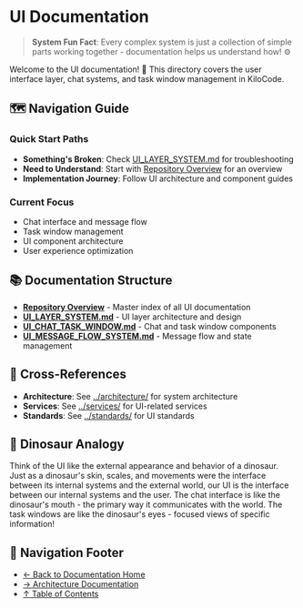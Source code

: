 # UI Documentation

> **System Fun Fact**: Every complex system is just a collection of simple parts working together - documentation helps us understand how! ⚙️

Welcome to the UI documentation! 🎨 This directory covers the user interface layer, chat systems,
and task window management in KiloCode.

## 🗺️ Navigation Guide

### Quick Start Paths

- **Something's Broken**: Check [UI_LAYER_SYSTEM.md](UI_LAYER_SYSTEM.md) for troubleshooting
- **Need to Understand**: Start with [Repository Overview](README.md) for an overview
- **Implementation Journey**: Follow UI architecture and component guides

### Current Focus

- Chat interface and message flow
- Task window management
- UI component architecture
- User experience optimization

## 📚 Documentation Structure

- **[Repository Overview](README.md)** - Master index of all UI documentation
- **[UI_LAYER_SYSTEM.md](UI_LAYER_SYSTEM.md)** - UI layer architecture and design
- **[UI_CHAT_TASK_WINDOW.md](UI_CHAT_TASK_WINDOW.md)** - Chat and task window components
- **[UI_MESSAGE_FLOW_SYSTEM.md](UI_MESSAGE_FLOW_SYSTEM.md)** - Message flow and state management

## 🔗 Cross-References

- **Architecture**: See [../architecture/](../architecture/) for system architecture
- **Services**: See [../services/](../services/) for UI-related services
- **Standards**: See [../standards/](../standards/) for UI standards

## 🦕 Dinosaur Analogy

Think of the UI like the external appearance and behavior of a dinosaur. Just as a dinosaur's skin,
scales, and movements were the interface between its internal systems and the external world, our UI
is the interface between our internal systems and the user. The chat interface is like the
dinosaur's mouth - the primary way it communicates with the world. The task windows are like the
dinosaur's eyes - focused views of specific information!

## 🧭 Navigation Footer

- [← Back to Documentation Home](../README.md)
- [→ Architecture Documentation](../architecture/README.md)
- [↑ Table of Contents](../README.md)
